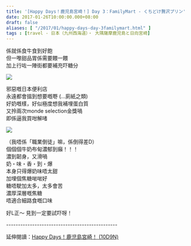 ```yaml
---
title: '[Happy Days！鹿児島宮崎！] Day 3：FamilyMart - くちどけ贅沢プリン'
date: 2017-01-26T10:00:00.000+08:00
draft: false
aliases: [ "/2017/01/happy-days-day-3familymart.html" ]
tags : [travel - 日本（九州西海道）・ 大隅薩摩鹿児島と日向宮崎]
---
```


係就係食牛食到好飽  
但一嚟甜品胃係需要餵一餵  
加上行咗一陣街都要補充吓糖分  

[![](https://c1.staticflickr.com/1/265/31507896133_c042e1668f_z.jpg)](https://c1.staticflickr.com/1/265/31507896133_c042e1668f_z.jpg)

邪惡嘅日本便利店  
永遠都會搵到想要嘅嘢 (...廁紙之類)  
好奶嘅樣，好似極度想我補埋蛋白質  
又拎兩次monde selection金獎喎  
即係逼我買咁解啫  

[![](https://c1.staticflickr.com/1/638/32318676065_18f7c7cc4c_z.jpg)](https://c1.staticflickr.com/1/638/32318676065_18f7c7cc4c_z.jpg)

（我唔係「職業倒徒」嘛，係倒得差D）  
個個個牛奶布甸濃郁到癲！！！  
濃到韌身，又滑喎  
奶・味・香・到・爆  
本身只得爆奶味唔太甜  
加埋個焦糖啱啱好  
糖唔駛加太多，太多會苦  
濃厚深層嘅焦糖  
唔適合細路食嘅口味  
  
好L正～ 見到一定要試吓呀！  
  
\-----------------------------------------------  
  
延伸閱讀：[Happy Days！鹿児島宮崎！ (10D9N)](http://www.hidie.net/2017/06/happy-days10d9n.html)